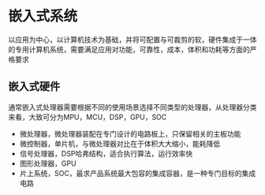 # 嵌入式系统

以应用为中心，以计算机技术为基础，并将可配置与可裁剪的软，硬件集成于一体的专用计算机系统，需要满足应用对功能，可靠性，成本，体积和功耗等方面的严格要求

## 嵌入式硬件

通常嵌入式处理器需要根据不同的使用场景选择不同类型的处理器，从处理器分类来看，大致可分为MPU，MCU，DSP，GPU，SOC

* 微处理器，微处理器装配在专门设计的电路板上，只保留相关的主板功能
* 微控制器，单片机，与微处理器对比在于体积大大缩小，能耗降低
* 信号处理器，DSP哈弗结构，适合执行算法，运行效率快
* 图形处理器，GPU
* 片上系统，SOC，最求产品系统最大包容的集成容器，是一种专门目标的集成电路

